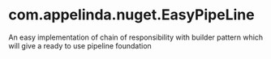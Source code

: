 # com.appelinda.nuget.EasyPipeLine
An easy implementation of chain of responsibility with builder pattern which will give a ready to use pipeline foundation 
